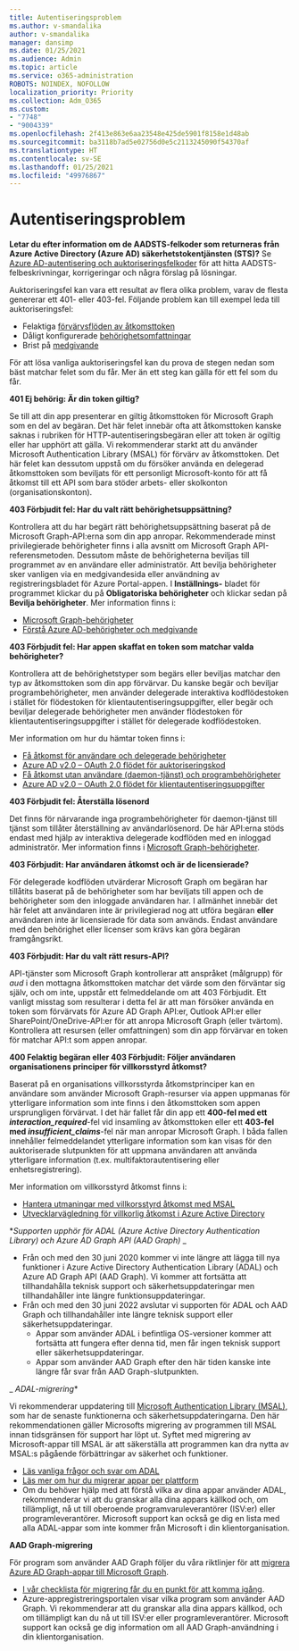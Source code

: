 ```yaml
---
title: Autentiseringsproblem
ms.author: v-smandalika
author: v-smandalika
manager: dansimp
ms.date: 01/25/2021
ms.audience: Admin
ms.topic: article
ms.service: o365-administration
ROBOTS: NOINDEX, NOFOLLOW
localization_priority: Priority
ms.collection: Adm_O365
ms.custom:
- "7748"
- "9004339"
ms.openlocfilehash: 2f413e863e6aa23548e425de5901f8158e1d48ab
ms.sourcegitcommit: ba3118b7ad5e02756d0e5c2113245090f54370af
ms.translationtype: HT
ms.contentlocale: sv-SE
ms.lasthandoff: 01/25/2021
ms.locfileid: "49976867"
---
```

# <a name="authentication-issues"></a>Autentiseringsproblem

**Letar du efter information om de AADSTS-felkoder som returneras från Azure Active Directory (Azure AD) säkerhetstokentjänsten (STS)?** Se [Azure AD-autentisering och auktoriseringsfelkoder](https://docs.microsoft.com/azure/active-directory/develop/reference-aadsts-error-codes) för att hitta AADSTS-felbeskrivningar, korrigeringar och några förslag på lösningar.

Auktoriseringsfel kan vara ett resultat av flera olika problem, varav de flesta genererar ett 401- eller 403-fel. Följande problem kan till exempel leda till auktoriseringsfel:

- Felaktiga [förvärvsflöden av åtkomsttoken](https://docs.microsoft.com/azure/active-directory/develop/authentication-vs-authorization) 
- Dåligt konfigurerade [behörighetsomfattningar](https://docs.microsoft.com/azure/active-directory/develop/v2-permissions-and-consent) 
- Brist på [medgivande](https://docs.microsoft.com/azure/active-directory/develop/howto-convert-app-to-be-multi-tenant#understanding-user-and-admin-consent)

För att lösa vanliga auktoriseringsfel kan du prova de stegen nedan som bäst matchar felet som du får. Mer än ett steg kan gälla för ett fel som du får.

**401 Ej behörig: Är din token giltig?**

Se till att din app presenterar en giltig åtkomsttoken för Microsoft Graph som en del av begäran. Det här felet innebär ofta att åtkomsttoken kanske saknas i rubriken för HTTP-autentiseringsbegäran eller att token är ogiltig eller har upphört att gälla. Vi rekommenderar starkt att du använder Microsoft Authentication Library (MSAL) för förvärv av åtkomsttoken. Det här felet kan dessutom uppstå om du försöker använda en delegerad åtkomsttoken som beviljats för ett personligt Microsoft-konto för att få åtkomst till ett API som bara stöder arbets- eller skolkonton (organisationskonton).

**403 Förbjudit fel: Har du valt rätt behörighetsuppsättning?**

Kontrollera att du har begärt rätt behörighetsuppsättning baserat på de Microsoft Graph-API:erna som din app anropar. Rekommenderade minst privilegierade behörigheter finns i alla avsnitt om Microsoft Graph API-referensmetoden. Dessutom måste de behörigheterna beviljas till programmet av en användare eller administratör. Att bevilja behörigheter sker vanligen via en medgivandesida eller användning av registreringsbladet för Azure Portal-appen. I **Inställnings-** bladet för programmet klickar du på **Obligatoriska behörigheter** och klickar sedan på **Bevilja behörigheter**. Mer information finns i:

- [Microsoft Graph-behörigheter](https://docs.microsoft.com/graph/permissions-reference) 
- [Förstå Azure AD-behörigheter och medgivande](https://docs.microsoft.com/azure/active-directory/develop/v2-permissions-and-consent)

**403 Förbjudit fel: Har appen skaffat en token som matchar valda behörigheter?**

Kontrollera att de behörighetstyper som begärs eller beviljas matchar den typ av åtkomsttoken som din app förvärvar. Du kanske begär och beviljar programbehörigheter, men använder delegerade interaktiva kodflödestoken i stället för flödestoken för klientautentiseringsuppgifter, eller begär och beviljar delegerade behörigheter men använder flödestoken för klientautentiseringsuppgifter i stället för delegerade kodflödestoken.

Mer information om hur du hämtar token finns i:

- [Få åtkomst för användare och delegerade behörigheter](https://docs.microsoft.com/graph/auth-v2-user) 
- [Azure AD v2.0 – OAuth 2.0 flödet för auktoriseringskod](https://docs.microsoft.com/azure/active-directory/develop/v2-oauth2-auth-code-flow) 
- [Få åtkomst utan användare (daemon-tjänst) och programbehörigheter](https://docs.microsoft.com/graph/auth-v2-service) 
- [Azure AD v2.0 – OAuth 2.0 flödet för klientautentiseringsuppgifter](https://docs.microsoft.com/azure/active-directory/develop/v2-oauth2-client-creds-grant-flow)

**403 Förbjudit fel: Återställa lösenord**

Det finns för närvarande inga programbehörigheter för daemon-tjänst till tjänst som tillåter återställning av användarlösenord. De här API:erna stöds endast med hjälp av interaktiva delegerade kodflöden med en inloggad administratör. Mer information finns i [Microsoft Graph-behörigheter](https://docs.microsoft.com/graph/permissions-reference).

**403 Förbjudit: Har användaren åtkomst och är de licensierade?**

För delegerade kodflöden utvärderar Microsoft Graph om begäran har tillåtits baserat på de behörigheter som har beviljats till appen och de behörigheter som den inloggade användaren har. I allmänhet innebär det här felet att användaren inte är privilegierad nog att utföra begäran **eller** användaren inte är licensierade för data som används. Endast användare med den behörighet eller licenser som krävs kan göra begäran framgångsrikt.

**403 Förbjudit: Har du valt rätt resurs-API?**

API-tjänster som Microsoft Graph kontrollerar att anspråket (målgrupp) för *aud* i den mottagna åtkomsttoken matchar det värde som den förväntar sig själv, och om inte, uppstår ett felmeddelande om att 403 Förbjudit. Ett vanligt misstag som resulterar i detta fel är att man försöker använda en token som förvärvats för Azure AD Graph API:er, Outlook API:er eller SharePoint/OneDrive-API:er för att anropa Microsoft Graph (eller tvärtom). Kontrollera att resursen (eller omfattningen) som din app förvärvar en token för matchar API:t som appen anropar.

**400 Felaktig begäran eller 403 Förbjudit: Följer användaren organisationens principer för villkorsstyrd åtkomst?**

Baserat på en organisations villkorsstyrda åtkomstprinciper kan en användare som använder Microsoft Graph-resurser via appen uppmanas för ytterligare information som inte finns i den åtkomsttoken som appen ursprungligen förvärvat. I det här fallet får din app ett **400-fel med ett *interaction_required***-fel vid insamling av åtkomsttoken eller ett **403-fel med *insufficient_claims***-fel när man anropar Microsoft Graph. I båda fallen innehåller felmeddelandet ytterligare information som kan visas för den auktoriserade slutpunkten för att uppmana användaren att använda ytterligare information (t.ex. multifaktorautentisering eller enhetsregistrering).

Mer information om villkorsstyrd åtkomst finns i:

- [Hantera utmaningar med villkorsstyrd åtkomst med MSAL](https://docs.microsoft.com/azure/active-directory/develop/msal-error-handling-dotnet#conditional-access-and-claims-challenges) 
- [Utvecklarvägledning för villkorlig åtkomst i Azure Active Directory](https://docs.microsoft.com/azure/active-directory/develop/v2-conditional-access-dev-guide)

**_Supporten upphör för ADAL (Azure Active Directory Authentication Library) och Azure AD Graph API (AAD Graph)_* _

- Från och med den 30 juni 2020 kommer vi inte längre att lägga till nya funktioner i Azure Active Directory Authentication Library (ADAL) och Azure AD Graph API (AAD Graph). Vi kommer att fortsätta att tillhandahålla teknisk support och säkerhetsuppdateringar men tillhandahåller inte längre funktionsuppdateringar.
- Från och med den 30 juni 2022 avslutar vi supporten för ADAL och AAD Graph och tillhandahåller inte längre teknisk support eller säkerhetsuppdateringar.
    - Appar som använder ADAL i befintliga OS-versioner kommer att fortsätta att fungera efter denna tid, men får ingen teknisk support eller säkerhetsuppdateringar.
    - Appar som använder AAD Graph efter den här tiden kanske inte längre får svar från AAD Graph-slutpunkten.

_ *ADAL-migrering**

Vi rekommenderar uppdatering till [Microsoft Authentication Library (MSAL)](https://docs.microsoft.com/azure/active-directory/develop/v2-overview), som har de senaste funktionerna och säkerhetsuppdateringarna. Den här rekommendationen gäller Microsofts migrering av programmen till MSAL innan tidsgränsen för support har löpt ut. Syftet med migrering av Microsoft-appar till MSAL är att säkerställa att programmen kan dra nytta av MSAL:s pågående förbättringar av säkerhet och funktioner.

- [Läs vanliga frågor och svar om ADAL](https://docs.microsoft.com/azure/active-directory/develop/msal-migration#frequently-asked-questions-faq) 
- [Läs mer om hur du migrerar appar per plattform](https://docs.microsoft.com/azure/active-directory/develop/msal-migration#frequently-asked-questions-faq) 
- Om du behöver hjälp med att förstå vilka av dina appar använder ADAL, rekommenderar vi att du granskar alla dina appars källkod och, om tillämpligt, nå ut till oberoende programvaruleverantörer (ISV:er) eller programleverantörer. Microsoft support kan också ge dig en lista med alla ADAL-appar som inte kommer från Microsoft i din klientorganisation.

**AAD Graph-migrering**

För program som använder AAD Graph följer du våra riktlinjer för att [migrera Azure AD Graph-appar till Microsoft Graph](https://docs.microsoft.com/graph/migrate-azure-ad-graph-planning-checklist?view=graph-rest-1.0&preserve-view=true).

- [I vår checklista för migrering får du en punkt för att komma igång](https://docs.microsoft.com/graph/migrate-azure-ad-graph-planning-checklist). 
- Azure-appregistreringsportalen visar vilka program som använder AAD Graph. Vi rekommenderar att du granskar alla dina appars källkod, och om tillämpligt kan du nå ut till ISV:er eller programleverantörer. Microsoft support kan också ge dig information om all AAD Graph-användning i din klientorganisation.

 










